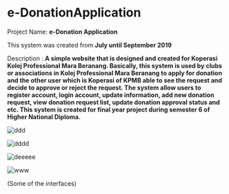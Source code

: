# e-DonationApplication
Project Name: **e-Donation Application**

This system was created from **July until September 2019**

Description : **A simple website that is designed and created for Koperasi Kolej Professional Mara Beranang. Basically, this system is used by clubs or associations in Kolej Professional Mara Beranang to apply for donation and the other user which is Koperasi of KPMB able to see the request and decide to approve or reject the request. The system allow users to register account, login account, update information, add new donation request, view donation request list, update donation approval status and etc. This system is created for final year project during semester 6 of Higher National Diploma.**

![ddd](https://user-images.githubusercontent.com/106755586/225233429-ec09d204-3bbe-412c-a36e-3dc20bddf8d1.png)

![dddd](https://user-images.githubusercontent.com/106755586/225233446-17303e7d-4ff9-4d3b-b5dd-5b67392e4697.png)

![deeeee](https://user-images.githubusercontent.com/106755586/225233455-effe58f5-246d-4d79-b04e-c62d603241a1.png)

![www](https://user-images.githubusercontent.com/106755586/225233469-563109ea-3884-417d-b22b-c3b80ea5347a.png)

(Some of the interfaces)
